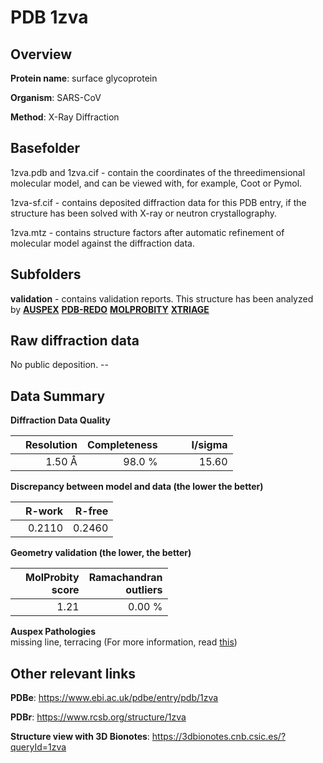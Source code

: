 # PDB 1zva

## Overview

**Protein name**: surface glycoprotein

**Organism**: SARS-CoV

**Method**: X-Ray Diffraction

## Basefolder

1zva.pdb and 1zva.cif - contain the coordinates of the threedimensional molecular model, and can be viewed with, for example, Coot or Pymol.

1zva-sf.cif - contains deposited diffraction data for this PDB entry, if the structure has been solved with X-ray or neutron crystallography.

1zva.mtz - contains structure factors after automatic refinement of molecular model against the diffraction data.

## Subfolders





**validation** - contains validation reports. This structure has been analyzed by [**AUSPEX**](https://github.com/thorn-lab/coronavirus_structural_task_force/tree/master/pdb/surface_glycoprotein/SARS-CoV/1zva/validation/auspex) [**PDB-REDO**](https://github.com/thorn-lab/coronavirus_structural_task_force/tree/master/pdb/surface_glycoprotein/SARS-CoV/1zva/validation/pdb-redo) [**MOLPROBITY**](https://github.com/thorn-lab/coronavirus_structural_task_force/tree/master/pdb/surface_glycoprotein/SARS-CoV/1zva/validation/molprobity) [**XTRIAGE**](https://github.com/thorn-lab/coronavirus_structural_task_force/blob/master/pdb/surface_glycoprotein/SARS-CoV/1zva/validation/Xtriage_output.log) 

## Raw diffraction data

No public deposition. --<br> 

## Data Summary
**Diffraction Data Quality**

|   | Resolution | Completeness| I/sigma |
|---|-------------:|----------------:|--------------:|
|   |1.50 Å|98.0  %|<img width=50/>15.60|

**Discrepancy between model and data (the lower the better)**

|   | **R-work**| **R-free**   
|---|-------------:|----------------:|           
||  0.2110|  0.2460|

**Geometry validation (the lower, the better)**

|   |**MolProbity<br>score**| **Ramachandran<br>outliers** 
|---|-------------:|----------------:|
||  1.21|  0.00 %|

**Auspex Pathologies**<br> missing line, terracing (For more information, read [this](https://github.com/thorn-lab/coronavirus_structural_task_force/blob/master/pdb/surface_glycoprotein/SARS-CoV/1zva/validation/auspex/1zva_auspex_comments.txt))

 



## Other relevant links 
**PDBe**:  https://www.ebi.ac.uk/pdbe/entry/pdb/1zva
 
**PDBr**: https://www.rcsb.org/structure/1zva 

**Structure view with 3D Bionotes**: https://3dbionotes.cnb.csic.es/?queryId=1zva

